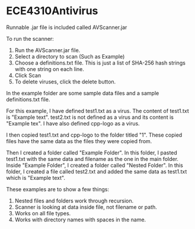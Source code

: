 # ECE4310Antivirus

Runnable .jar file is included called AVScanner.jar

To run the scanner:
1. Run the AVScanner.jar file. 
2. Select a directory to scan (Such as Example)
3. Choose a definitions.txt file.  This is just a list of SHA-256 hash strings with one string on each line.
4. Click Scan
5. To delete viruses, click the delete button.

In the example folder are some sample data files and a sample definitions.txt file.

For this example, I have defined test1.txt as a virus.  The content of test1.txt is "Example text".  test2.txt is not defined as a virus and its content is "Example tex".  I have also defined cpp-logo as a virus.

I then copied test1.txt and cpp-logo to the folder titled "1".  These copied files have the same data as the files they were copied from.

Then I created a folder called "Example Folder".  In this folder, I pasted test1.txt with the same data and filename as the one in the main folder.  Inside "Example Folder", I created a folder called "Nested Folder".  In this folder, I created a file called test2.txt and added the same data as test1.txt which is "Example text".

These examples are to show a few things:

1. Nested files and folders work through recursion.
2. Scanner is looking at data inside file, not filename or path.
3. Works on all file types.
4. Works with directory names with spaces in the name.
